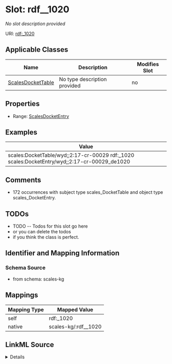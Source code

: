 

# Slot: rdf__1020


_No slot description provided_





URI: [rdf:_1020](http://www.w3.org/1999/02/22-rdf-syntax-ns#_1020)



<!-- no inheritance hierarchy -->





## Applicable Classes

| Name | Description | Modifies Slot |
| --- | --- | --- |
| [ScalesDocketTable](../classes/ScalesDocketTable.md) | No type description provided |  no  |







## Properties

* Range: [ScalesDocketEntry](../classes/ScalesDocketEntry.md)






## Examples

| Value |
| --- |
| scales:DocketTable/wyd;;2:17-cr-00029 rdf:_1020 scales:DocketEntry/wyd;;2:17-cr-00029_de1020 |

## Comments

* 172 occurrences with subject type scales_DocketTable and object type scales_DocketEntry.

## TODOs

* TODO -- Todos for this slot go here
* or you can delete the todos
* if you think the class is perfect.

## Identifier and Mapping Information







### Schema Source


* from schema: scales-kg




## Mappings

| Mapping Type | Mapped Value |
| ---  | ---  |
| self | rdf:_1020 |
| native | scales-kg/:rdf__1020 |




## LinkML Source

<details>
```yaml
name: rdf__1020
description: No slot description provided
todos:
- TODO -- Todos for this slot go here
- or you can delete the todos
- if you think the class is perfect.
comments:
- 172 occurrences with subject type scales_DocketTable and object type scales_DocketEntry.
examples:
- value: scales:DocketTable/wyd;;2:17-cr-00029 rdf:_1020 scales:DocketEntry/wyd;;2:17-cr-00029_de1020
from_schema: scales-kg
rank: 1000
slot_uri: rdf:_1020
alias: rdf__1020
domain_of:
- scales_DocketTable
range: scales_DocketEntry

```
</details>